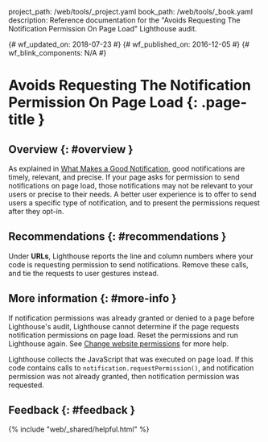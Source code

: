 project_path: /web/tools/_project.yaml book_path: /web/tools/_book.yaml description: Reference documentation for the "Avoids Requesting The Notification Permission On Page Load" Lighthouse audit.

{# wf_updated_on: 2018-07-23 #} {# wf_published_on: 2016-12-05 #} {# wf_blink_components: N/A #}

# Avoids Requesting The Notification Permission On Page Load {: .page-title }

## Overview {: #overview }

As explained in [What Makes a Good Notification](/web/fundamentals/push-notifications/), good notifications are timely, relevant, and precise. If your page asks for permission to send notifications on page load, those notifications may not be relevant to your users or precise to their needs. A better user experience is to offer to send users a specific type of notification, and to present the permissions request after they opt-in.

## Recommendations {: #recommendations }

Under **URLs**, Lighthouse reports the line and column numbers where your code is requesting permission to send notifications. Remove these calls, and tie the requests to user gestures instead.

## More information {: #more-info }

If notification permissions was already granted or denied to a page before Lighthouse's audit, Lighthouse cannot determine if the page requests notification permissions on page load. Reset the permissions and run Lighthouse again. See [Change website permissions](https://support.google.com/chrome/answer/6148059) for more help.

Lighthouse collects the JavaScript that was executed on page load. If this code contains calls to `notification.requestPermission()`, and notification permission was not already granted, then notification permission was requested.

## Feedback {: #feedback }

{% include "web/_shared/helpful.html" %}